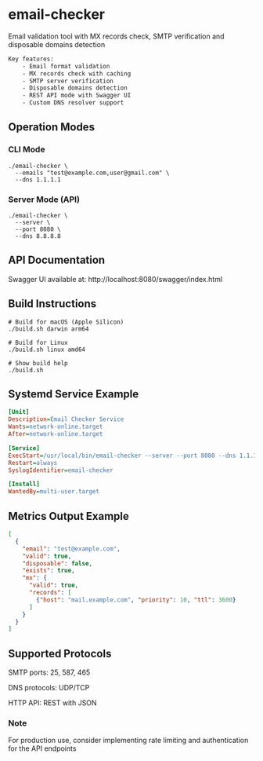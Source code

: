 # email-checker

Email validation tool with MX records check, SMTP verification and disposable domains detection

```html
Key features:
    - Email format validation
    - MX records check with caching
    - SMTP server verification
    - Disposable domains detection
    - REST API mode with Swagger UI
    - Custom DNS resolver support
```
## Operation Modes
### CLI Mode
```shell
./email-checker \
  --emails "test@example.com,user@gmail.com" \
  --dns 1.1.1.1
```

### Server Mode (API)
```shell
./email-checker \
  --server \
  --port 8080 \
  --dns 8.8.8.8
```
## API Documentation
 Swagger UI available at:
http://localhost:8080/swagger/index.html

## Build Instructions
```shell
# Build for macOS (Apple Silicon)
./build.sh darwin arm64

# Build for Linux
./build.sh linux amd64

# Show build help
./build.sh
```
## Systemd Service Example
```ini
[Unit]
Description=Email Checker Service
Wants=network-online.target
After=network-online.target

[Service]
ExecStart=/usr/local/bin/email-checker --server --port 8080 --dns 1.1.1.1
Restart=always
SyslogIdentifier=email-checker

[Install]
WantedBy=multi-user.target
```
## Metrics Output Example
```json
[
  {
    "email": "test@example.com",
    "valid": true,
    "disposable": false,
    "exists": true,
    "mx": {
      "valid": true,
      "records": [
        {"host": "mail.example.com", "priority": 10, "ttl": 3600}
      ]
    }
  }
]
```
## Supported Protocols
SMTP ports: 25, 587, 465

DNS protocols: UDP/TCP

HTTP API: REST with JSON

### Note
For production use, consider implementing rate limiting
and authentication for the API endpoints